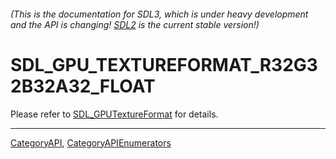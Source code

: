 ###### (This is the documentation for SDL3, which is under heavy development and the API is changing! [SDL2](https://wiki.libsdl.org/SDL2/) is the current stable version!)
# SDL_GPU_TEXTUREFORMAT_R32G32B32A32_FLOAT

Please refer to [SDL_GPUTextureFormat](SDL_GPUTextureFormat) for details.

----
[CategoryAPI](CategoryAPI), [CategoryAPIEnumerators](CategoryAPIEnumerators)

